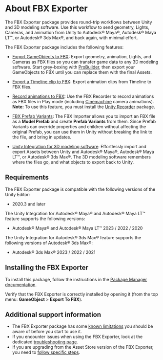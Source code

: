 # About FBX Exporter

The FBX Exporter package provides round-trip workflows between Unity and 3D modeling software. Use this workflow to send geometry, Lights, Cameras, and animation from Unity to Autodesk® Maya®, Autodesk® Maya LT™, or Autodesk® 3ds Max®, and back again, with minimal effort.

The FBX Exporter package includes the following features:

* [Export GameObjects to FBX](export-gameobjects.md): Export geometry, animation, Lights, and Cameras as FBX files so you can transfer game data to any 3D modeling software. Start grey-boxing with [ProBuilder](https://docs.unity3d.com/Packages/com.unity.probuilder@latest/), then export your GameObjects to FBX until you can replace them with the final Assets.

* [Export a Timeline clip to FBX](export-timeline-clip.md): Export animation clips from Timeline to FBX files.

* [Record animations to FBX](export-record-in-play-mode.md): Use the FBX Recorder to record animations as FBX files in Play mode (including [Cinemachine](https://docs.unity3d.com/Packages/com.unity.cinemachine@latest/) camera animations).
<br />**Note:** To use this feature, you must install the [Unity Recorder](https://docs.unity3d.com/Packages/com.unity.recorder@latest/) package.

* [FBX Prefab Variants](prefabs.md): The FBX Importer allows you to import an FBX file as a **Model Prefab** and create **Prefab Variants** from them. Since Prefab Variants can override properties and children without affecting the original Prefab, you can use them in Unity without breaking the link to the file, and bring in updates.

* [Unity Integration for 3D modeling software](integration.md): Effortlessly import and export Assets between Unity and Autodesk® Maya®, Autodesk® Maya LT™, or Autodesk® 3ds Max®. The 3D modeling software remembers where the files go, and what objects to export back to Unity.

## Requirements

The FBX Exporter package is compatible with the following versions of the Unity Editor:

* 2020.3 and later

The Unity Integration for Autodesk® Maya® and Autodesk® Maya LT™ feature supports the following versions:

* Autodesk® Maya® and Autodesk® Maya LT™ 2023 / 2022 / 2020

The Unity Integration for Autodesk® 3ds Max® feature supports the following versions of Autodesk® 3ds Max®:

* Autodesk® 3ds Max® 2023 / 2022 / 2021

## Installing the FBX Exporter

To install this package, follow the instructions in the [Package Manager documentation](https://docs.unity3d.com/Manual/upm-ui-install.html).

Verify that the FBX Exporter is correctly installed by opening it (from the top menu: **GameObject** > **Export To FBX**).

## Additional support information

* The FBX Exporter package has some [known limitations](knownissues.md) you should be aware of before you start to use it.
* If you encounter issues when using the FBX Exporter, look at the dedicated [troubleshooting page](troubleshooting.md).
* If you are upgrading from the Asset Store version of the FBX Exporter, you need to [follow specific steps](assetstoreUpgrade.md).
